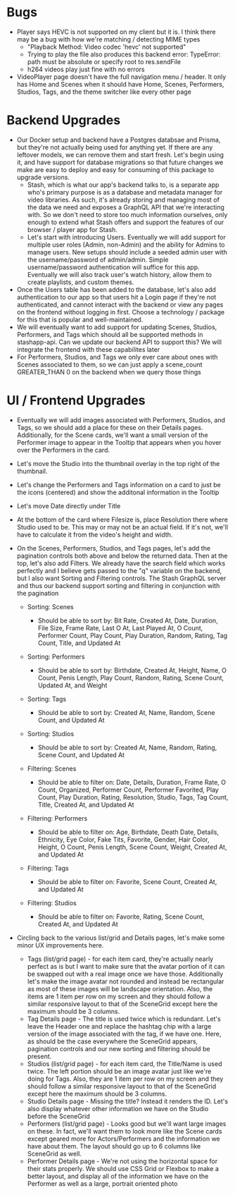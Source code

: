 # Bugs

- Player says HEVC is not supported on my client but it is. I think there may be a bug with how we're matching / detecting MIME types
  - "Playback Method: Video codec 'hevc' not supported"
  - Trying to play the file also produces this backend error: TypeError: path must be absolute or specify root to res.sendFile
  - h264 videos play just fine with no errors
- VideoPlayer page doesn't have the full navigation menu / header. It only has Home and Scenes when it should have Home, Scenes, Performers, Studios, Tags, and the theme switcher like every other page

# Backend Upgrades

- Our Docker setup and backend have a Postgres databsae and Prisma, but they're not actually being used for anything yet. If there are any leftover models, we can remove them and start fresh. Let's begin using it, and have support for database migrations so that future changes we make are easy to deploy and easy for consuming of this package to upgrade versions.
  - Stash, which is what our app's backend talks to, is a separate app who's primary purpose is as a database and metadata manager for video libraries. As such, it's already storing and managing most of the data we need and exposes a GraphQL API that we're interacting with. So we don't need to store too much information ourselves, only enough to extend what Stash offers and support the features of our browser / player app for Stash.
  - Let's start with introducing Users. Eventually we will add support for multiple user roles (Admin, non-Admin) and the ability for Admins to manage users. New setups should include a seeded admin user with the username/password of admin/admin. Simple username/password authentication will suffice for this app. Eventually we will also track user's watch history, allow them to create playlists, and custom themes.
- Once the Users table has been added to the database, let's also add authentication to our app so that users hit a Login page if they're not authenticated, and cannot interact with the backend or view any pages on the frontend without logging in first. Choose a technology / package for this that is popular and well-maintained.
- We will eventually want to add support for updating Scenes, Studios, Performers, and Tags which should all be supported methods in stashapp-api. Can we update our backend API to support this? We will integrate the frontend with these capabilites later
- For Performers, Studios, and Tags we only ever care about ones with Scenes associated to them, so we can just apply a scene_count GREATER_THAN 0 on the backend when we query those things

# UI / Frontend Upgrades

- Eventually we will add images associated with Performers, Studios, and Tags, so we should add a place for these on their Details pages. Additionally, for the Scene cards, we'll want a small version of the Performer image to appear in the Tooltip that appears when you hover over the Performers in the card.
- Let's move the Studio into the thumbnail overlay in the top right of the thumbnail.
- Let's change the Performers and Tags information on a card to just be the icons (centered) and show the additonal information in the Tooltip
- Let's move Date directly under Title
- At the bottom of the card where Filesize is, place Resolution there where Studio used to be. This may or may not be an actual field. If it's not, we'll have to calculate it from the video's height and width.
- On the Scenes, Performers, Studios, and Tags pages, let's add the pagination controls both above and below the returned data. Then at the top, let's also add Filters. We already have the search field which works perfectly and I believe gets passed to the "q" variable on the backend, but I also want Sorting and Filtering controls. The Stash GraphQL server and thus our backend support sorting and filtering in conjunction with the pagination

  - Sorting: Scenes
    - Should be able to sort by: Bit Rate, Created At, Date, Duration, File Size, Frame Rate, Last O At, Last Played At, O Count, Performer Count, Play Count, Play Duration, Random, Rating, Tag Count, Title, and Updated At
  - Sorting: Performers
    - Should be able to sort by: Birthdate, Created At, Height, Name, O Count, Penis Length, Play Count, Random, Rating, Scene Count, Updated At, and Weight
  - Sorting: Tags
    - Should be able to sort by: Created At, Name, Random, Scene Count, and Updated At
  - Sorting: Studios

    - Should be able to sort by: Created At, Name, Random, Rating, Scene Count, and Updated At

  - Filtering: Scenes
    - Should be able to filter on: Date, Details, Duration, Frame Rate, O Count, Organized, Performer Count, Performer Favorited, Play Count, Play Duration, Rating, Resolution, Studio, Tags, Tag Count, Title, Created At, and Updated At
  - Filtering: Performers
    - Should be able to filter on: Age, Birthdate, Death Date, Details, Ethnicity, Eye Color, Fake Tits, Favorite, Gender, Hair Color, Height, O Count, Penis Length, Scene Count, Weight, Created At, and Updated At
  - Filtering: Tags
    - Should be able to filter on: Favorite, Scene Count, Created At, and Updated At
  - Filtering: Studios
    - Should be able to filter on: Favorite, Rating, Scene Count, Created At, and Updated At

- Circling back to the various list/grid and Details pages, let's make some minor UX improvements here.
  - Tags (list/grid page) - for each item card, they're actually nearly perfect as is but I want to make sure that the avatar portion of it can be swapped out with a real image once we have those. Additionally let's make the image avatar not rounded and instead be rectangular as most of these images will be landscape orientation. Also, the items are 1 item per row on my screen and they should follow a similar responsive layout to that of the SceneGrid except here the maximum should be 3 columns.
  - Tag Details page - The title is used twice which is redundant. Let's leave the Header one and replace the hashtag chip with a large version of the image associated with the tag, if we have one. Here, as should be the case everywhere the SceneGrid appears, pagination controls and our new sorting and filtering should be present.
  - Studios (list/grid page) - for each item card, the Title/Name is used twice. The left portion should be an image avatar just like we're doing for Tags. Also, they are 1 item per row on my screen and they should follow a similar responsive layout to that of the SceneGrid except here the maximum should be 3 columns.
  - Studio Details page - Missing the title? Instead it renders the ID. Let's also display whatever other information we have on the Studio before the SceneGrid
  - Performers (list/grid page) - Looks good but we'll want large images on these. In fact, we'll want them to look more like the Scene cards except geared more for Actors/Performers and the information we have about them. The layout should go up to 6 columns like SceneGrid as well.
  - Performer Details page - We're not using the horizontal space for their stats properly. We should use CSS Grid or Flexbox to make a better layout, and display all of the information we have on the Performer as well as a large, portrait oriented photo
